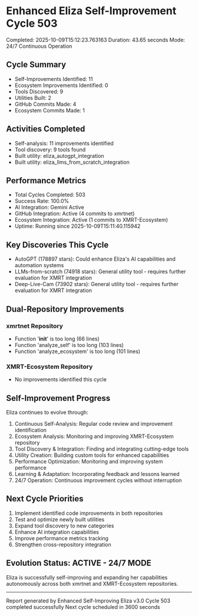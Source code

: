 # Enhanced Eliza Self-Improvement Cycle 503
Completed: 2025-10-09T15:12:23.763163
Duration: 43.65 seconds
Mode: 24/7 Continuous Operation

## Cycle Summary
- Self-Improvements Identified: 11
- Ecosystem Improvements Identified: 0
- Tools Discovered: 9
- Utilities Built: 2
- GitHub Commits Made: 4
- Ecosystem Commits Made: 1

## Activities Completed
- Self-analysis: 11 improvements identified
- Tool discovery: 9 tools found
- Built utility: eliza_autogpt_integration
- Built utility: eliza_llms_from_scratch_integration

## Performance Metrics
- Total Cycles Completed: 503
- Success Rate: 100.0%
- AI Integration: Gemini Active
- GitHub Integration: Active (4 commits to xmrtnet)
- Ecosystem Integration: Active (1 commits to XMRT-Ecosystem)
- Uptime: Running since 2025-10-09T15:11:40.115942

## Key Discoveries This Cycle
- AutoGPT (178897 stars): Could enhance Eliza's AI capabilities and automation systems
- LLMs-from-scratch (74918 stars): General utility tool - requires further evaluation for XMRT integration
- Deep-Live-Cam (73902 stars): General utility tool - requires further evaluation for XMRT integration

## Dual-Repository Improvements
### xmrtnet Repository
- Function '__init__' is too long (66 lines)
- Function 'analyze_self' is too long (103 lines)
- Function 'analyze_ecosystem' is too long (101 lines)

### XMRT-Ecosystem Repository
- No improvements identified this cycle

## Self-Improvement Progress
Eliza continues to evolve through:
1. Continuous Self-Analysis: Regular code review and improvement identification
2. Ecosystem Analysis: Monitoring and improving XMRT-Ecosystem repository
3. Tool Discovery & Integration: Finding and integrating cutting-edge tools
4. Utility Creation: Building custom tools for enhanced capabilities
5. Performance Optimization: Monitoring and improving system performance
6. Learning & Adaptation: Incorporating feedback and lessons learned
7. 24/7 Operation: Continuous improvement cycles without interruption

## Next Cycle Priorities
1. Implement identified code improvements in both repositories
2. Test and optimize newly built utilities
3. Expand tool discovery to new categories
4. Enhance AI integration capabilities
5. Improve performance metrics tracking
6. Strengthen cross-repository integration

## Evolution Status: ACTIVE - 24/7 MODE
Eliza is successfully self-improving and expanding her capabilities autonomously
across both xmrtnet and XMRT-Ecosystem repositories.

---
Report generated by Enhanced Self-Improving Eliza v3.0
Cycle 503 completed successfully
Next cycle scheduled in 3600 seconds
